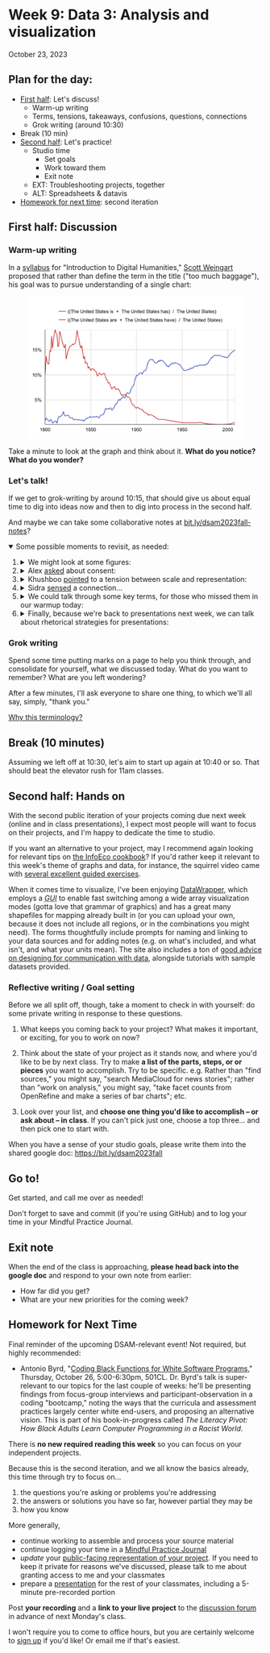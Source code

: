 
# Week 9: Data 3: Analysis and visualization
<span class="date">October 23, 2023</span>


## Plan for the day:

* [First half](#first-half): Let's discuss!
    - Warm-up writing
    - Terms, tensions, takeaways, confusions, questions, connections
    - Grok writing (around 10:30)
* Break (10 min)
* [Second half](#second-half): Let's practice!
    - Studio time
        * Set goals
        * Work toward them
        * Exit note
    - EXT: Troubleshooting projects, together
    - ALT: Spreadsheets & datavis
* [Homework for next time](#hw): second iteration

<a id="first-half"></a>
## First half: Discussion

### Warm-up writing

In a [syllabus](https://scottbot.github.io/IntroDH2020/overview/) for "Introduction to Digital Humanities," [Scott Weingart](https://scottbot.github.io/ "not long ago, a DH specialist with the CMU libraries; currently directing the NEH Office of Data and Evaluation") proposed that rather than define the term in the title ("too much baggage"), his goal was to pursue understanding of a single chart:

<figure>
    <img alt="ngram of united states is/has vs united states are/have" src="../assets/img/scottbot--united-states-is-are.png">
</figure>

Take a minute to look at the graph and think about it. **What do you notice? What do you wonder?**

### Let's talk!

If we get to grok-writing by around 10:15, that should give us about equal time to dig into ideas now and then to dig into process in the second half.

And maybe we can take some collaborative notes at [bit.ly/dsam2023fall-notes](https://bit.ly/dsam2023fall-notes)?

<details open><summary>Some possible moments to revisit, as needed:</summary>

<ol class="spaced">
    <li><details><summary>We might look at some figures:</summary>
        <ul>
        <li><a href="https://ebookcentral.proquest.com/lib/pitt-ebooks/reader.action?docID=6120950&ppg=162">Changing titles</a> on the same graph of racial disparities in rates of mental health diagnosis (Klein and D'Ignazio, figures 6.6 and 6.7)</li>
        <li>Scale of <a href="https://learning.oreilly.com/library/view/the-truthful-art/9780133440492/ch05.html#:-:text=Figure%205.5%20Scale,most%20graphs.%E2%80%9D2">elementary perceptual tasks"</a> (Cairo, figure 5.5)</li>
        <li><a href="https://learning.oreilly.com/library/view/the-truthful-art/9780133440492/ch05.html#:-:text=For%20instance%2C%20think,Figure%205.7%20displays.">European asylum seeker application decisions</a> (Cairo, figure 5.7)</li>
        </ul></details>
    </li>
    <li><details><summary>Alex <a href="https://github.com/benmiller314/dsam2023fall/discussions/11#discussioncomment-7348276">asked</a> about consent:</summary> <blockquote>I’m also interested in talking about consent from online users (say you’re collecting Reddit or Instagram comments, which some of my students are interested in doing). I still feel wary in some ways about scraping comment sections to use for their work even though the posters published them on public forums. Is this enough consent? This I think is very subjective and the context has to be considered, but I still wonder to what extent I can help translate their desires to work with certain online communities to the feminist methodological framework that D’Ignazio and Klein put forth.</blockquote><p>One possible strand to pluck at. These forum posts I'm pulling from here: how would you feel if someone quoted them in a study of the uptake of digital studies course content? how would you feel if they weren't quoted, but only summarized as part of a statistic?</p></details></li>
    <li><details><summary>Khushboo <a href="https://github.com/benmiller314/dsam2023fall/discussions/11#discussioncomment-7348884">pointed</a> to a tension between scale and representation:</summary><blockquote>Given the nature of my project, it is difficult to reduce the afflicted population into numbers and most Palestinians have repeatedly expressed their disdain towards such an approach. While I second Arnold and Tilton’s claim that using a “general purpose statistical programming language increases the available set of methodological approaches to studying humanities data,” I also acknowledge the reluctance of my subjects for whom the idea of being translated into numbers or statistics runs contrary to apt representation. This leads me to ponder upon what other universally accessible and acceptable approaches would befit such situations. If one needs to find right visualizations, they need to start asking right questions.</blockquote><p>One visualization mode we'd been talking about is a map; another is a timeline. What do these tools <em>afford</em> differently from text or quantitative charts?</p></details></li>
    <li><details><summary>Sidra <a href="https://github.com/benmiller314/dsam2023fall/discussions/11#discussioncomment-7352157">sensed</a> a connection...</summary>... between "our larger discussions of misrepresentation and context" and "<a href="https://www.cnn.com/2023/10/07/us/girl-math-boy-social-media-cec/index.html">girl math</a>'s rise and fall on the internet's established timeline of innocent joke distorted and hijacked to be used for bigotry and violence." Can we lean into that <a href="https://compcomm.commons.gc.cuny.edu/feltsense/part-one-what-is-felt-sense/">felt sense</a>?</details></li>
    <li><details><summary>We could talk through some key terms, for those who missed them in our warmup today:</summary>
        <ul>
        <li>"big dick data"</li>
        <li>open data</li>
        <li>"zombie data"</li>
        <li>"raw" data</li>
        <li>API</li>
        <li>knowledge infrastructure</li>
        </ul></details>
    </li>
    <li><details><summary>Finally, because we're back to presentations next week, we can talk about rhetorical strategies for presentations:</summary> What did you value in the way your classmates organized their time or directed your attention? One way of starting to get at that is to ask, <em>what do you remember from last time?</em> To PowerPoint or not to PowerPoint? To screencast or screenshot?</details></li>
</ol>
</details>

### Grok writing

<div class="alert alert-success">
    <p>Spend some time putting marks on a page to help you think through, and consolidate for yourself, what we discussed today. What do you want to remember? What are you left wondering?</p>
</div>

After a few minutes, I'll ask everyone to share one thing, to which we'll all say, simply, "thank you."

<a href="week-03#an-explanation" class="smaller" title="We skipped this explanation in week 3, but it's there if you're curious">Why this terminology?</a>


## Break (10 minutes)
Assuming we left off at 10:30, let's aim to start up again at 10:40 or so. That should beat the elevator rush for 11am classes.


<a id="second-half"></a>
## Second half: Hands on

With the second public iteration of your projects coming due next week (online and in class presentations), I expect most people will want to focus on their projects, and I'm happy to dedicate the time to studio.

If you want an alternative to your project, may I recommend again looking for relevant tips on [the InfoEco cookbook](https://infoeco.hcommons.org/infoecocookbook/cookbook-modules/)? If you'd rather keep it relevant to this week's theme of graphs and data, for instance, the squirrel video came with [several excellent guided exercises](https://infoeco.hcommons.org/infoecocookbook/cookbook-modules/pivot-tables/).

When it comes time to visualize, I've been enjoying [DataWrapper](https://datawrapper.de), which employs a <dfn><abbr title="graphical user interface">GUI</abbr></dfn> to enable fast switching among a wide array visualization modes (gotta love that grammar of graphics) and has a great many shapefiles for mapping already built in (or you can upload your own, because it does not include all regions, or in the combinations you might need). The forms thoughtfully include prompts for naming and linking to your data sources and for adding notes (e.g. on what's included, and what isn't, and what your units mean). The site also includes a ton of [good advice on designing for communication with data](https://academy.datawrapper.de/), alongside tutorials with sample datasets provided.

### Reflective writing / Goal setting
Before we all split off, though, take a moment to check in with yourself: do some private writing in response to these questions.

1. What keeps you coming back to your project? What makes it important, or exciting, for you to work on now?

2. Think about the state of your project as it stands now, and where you'd like to be by next class. Try to make **a list of the parts, steps, or or pieces** you want to accomplish. Try to be specific. e.g. Rather than "find sources," you might say, "search MediaCloud for news stories"; rather than "work on analysis," you might say, "take facet counts from OpenRefine and make a series of bar charts"; etc.

3. Look over your list, and **choose one thing you'd like to accomplish – or ask about – in class**. If you can't pick just one, choose a top three... and then pick one to start with.

<div class="alert alert-success">When you have a sense of your studio goals, please write them into the shared google doc: <a href="https://bit.ly/dsam2023fall">https://bit.ly/dsam2023fall</a></div>

## Go to!
Get started, and call me over as needed!

<div class="alert alert-info"> Don't forget to save and commit (if you're using GitHub) and to log your time in your Mindful Practice Journal.</div>

## Exit note
When the end of the class is approaching, **please head back into the google doc** and respond to your own note from earlier:
* How far did you get?
* What are your new priorities for the coming week?


<a id="hw"></a>
## Homework for Next Time

Final reminder of the upcoming DSAM-relevant event! Not required, but highly recommended:

* Antonio Byrd, "[Coding Black Functions for White Software Programs](https://calendar.pitt.edu/event/dr_antonio_byrd_coding_black_functions_for_white_software_programs)," Thursday, October 26, 5:00-6:30pm, 501CL. Dr. Byrd's talk is super-relevant to our topics for the last couple of weeks: he'll be presenting findings from focus-group interviews and participant-observation in a coding "bootcamp," noting the ways that the curricula and assessment practices largely center white end-users, and proposing an alternative vision. This is part of his book-in-progress called _The Literacy Pivot: How Black Adults Learn Computer Programming in a Racist World_.

There is **no new required reading this week** so you can focus on your independent projects.

<div class="alert alert-info">
<p>Because this is the second iteration, and we all know the basics already, this time through try to focus on...</p>
<ol><li>the questions you're asking or problems you're addressing</li>
<li>the answers or solutions you have so far, however partial they may be</li>
<li>how you know</li>
</ol>
</div>

More generally,
- continue working to assemble and process your source material
- continue logging your time in a [Mindful Practice Journal](../projects#mindful-practice-journal)
- _update_ your [public-facing representation of your project](../projects#palimpsest-of-public-iteration). If you need to keep it private for reasons we've discussed, please talk to me about granting access to me and your classmates
- prepare a [presentation](../projects#presentations-and-peer-review) for the rest of your classmates, including a 5-minute pre-recorded portion

<div class="alert alert-success">Post <strong>your recording</strong> and a <strong>link to your live project</strong> to the <a href="{{site.repo_url}}/discussions">discussion forum</a> in advance of next Monday's class.</div>

I won't require you to come to office hours, but you are certainly welcome to [sign up](../office) if you'd like! Or email me if that's easiest.
